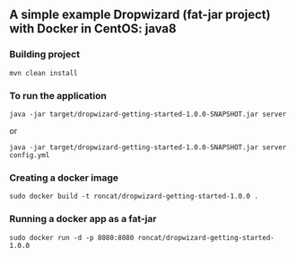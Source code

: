 ## A simple example Dropwizard (fat-jar project) with Docker in CentOS: java8

### Building project
```
mvn clean install
```

### To run the application
```
java -jar target/dropwizard-getting-started-1.0.0-SNAPSHOT.jar server 
```
or
```
java -jar target/dropwizard-getting-started-1.0.0-SNAPSHOT.jar server config.yml
```

### Creating a docker image
```
sudo docker build -t roncat/dropwizard-getting-started-1.0.0 .
```

### Running a docker app as a fat-jar
```
sudo docker run -d -p 8080:8080 roncat/dropwizard-getting-started-1.0.0
```
